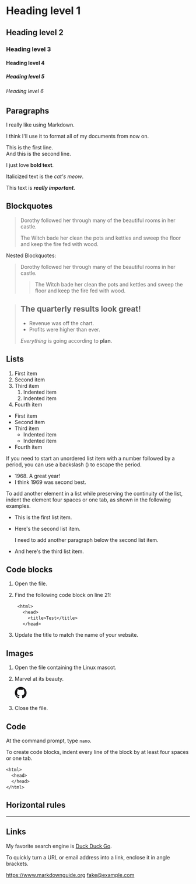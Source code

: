 ﻿
# Heading level 1

## Heading level 2

### Heading level 3

#### Heading level 4

##### Heading level 5

###### Heading level 6

## Paragraphs

I really like using Markdown.

I think I'll use it to format all of my documents from now on.

This is the first line.  
And this is the second line.

I just love **bold text**.

Italicized text is the *cat's meow*.

This text is ***really important***.

## Blockquotes

> Dorothy followed her through many of the beautiful rooms in her castle.
>
> The Witch bade her clean the pots and kettles and sweep the floor and keep the fire fed with wood.

Nested Blockquotes:

> Dorothy followed her through many of the beautiful rooms in her castle.
>
>> The Witch bade her clean the pots and kettles and sweep the floor and keep the fire fed with wood.

> ## The quarterly results look great!
>
> - Revenue was off the chart.
> - Profits were higher than ever.
>
>  *Everything* is going according to **plan**.

## Lists

1. First item
2. Second item
3. Third item
    1. Indented item
    2. Indented item
4. Fourth item

- First item
- Second item
- Third item
    - Indented item
    - Indented item
- Fourth item

If you need to start an unordered list item with a number followed by a period, you can use a backslash (\) to escape the period.

- 1968\. A great year!
- I think 1969 was second best.

To add another element in a list while preserving the continuity of the list, indent the element four spaces or one tab, as shown in the following examples.

* This is the first list item.
* Here's the second list item.

    I need to add another paragraph below the second list item.

* And here's the third list item.

## Code blocks

1. Open the file.
2. Find the following code block on line 21:

        <html>
          <head>
            <title>Test</title>
          </head>

3. Update the title to match the name of your website.


## Images

1. Open the file containing the Linux mascot.
2. Marvel at its beauty.

    ![Tux, the Linux mascot](/_content/PanoramicData.Blazor.Demo/png/GitHub-Mark-32px.png)

3. Close the file.

## Code

At the command prompt, type `nano`.

To create code blocks, indent every line of the block by at least four spaces or one tab.

    <html>
      <head>
      </head>
    </html>

## Horizontal rules

***

## Links

My favorite search engine is [Duck Duck Go](https://duckduckgo.com "The best search engine for privacy").

To quickly turn a URL or email address into a link, enclose it in angle brackets.

<https://www.markdownguide.org>
<fake@example.com>